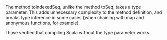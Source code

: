 The method toIndexedSeq, unlike the method toSeq, takes a type parameter. This adds unnecessary complexity to the method definition, and breaks type inference in some cases (when chaining with map and anonymous functions, for example).

I have verified that compiling Scala without the type parameter works.

